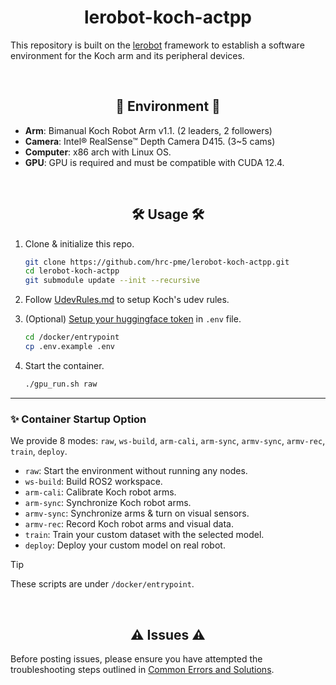 # <div align="center"> lerobot-koch-actpp </div>

This repository is built on the [lerobot](https://github.com/hrc-pme/lerobot/tree/33724a273dfa3a62b845cbbb030b21b71fc5d12b) framework to establish a software environment for the Koch arm and its peripheral devices.

$\;$

##  <div align="center"> 🌱 Environment 🌱 </div>

* **Arm**: Bimanual Koch Robot Arm v1.1. (2 leaders, 2 followers)
* **Camera**: Intel® RealSense™ Depth Camera D415. (3~5 cams)
* **Computer**: x86 arch with Linux OS.
* **GPU**: GPU is required and must be compatible with CUDA 12.4.

$\;$

##  <div align="center"> 🛠️ Usage 🛠️ </div>

1. Clone & initialize this repo.
   
   ```bash
   git clone https://github.com/hrc-pme/lerobot-koch-actpp.git
   cd lerobot-koch-actpp
   git submodule update --init --recursive
   ```

2. Follow [UdevRules.md](/assets/README-udev.md) to setup Koch's udev rules.

3. (Optional) [Setup your huggingface token](https://huggingface.co/docs/hub/security-tokens) in `.env` file.
   
   ```bash
   cd /docker/entrypoint
   cp .env.example .env
   ```

4. Start the container.

   ```bash
   ./gpu_run.sh raw
   ```

---

### ✨ Container Startup Option

We provide 8 modes: `raw`, `ws-build`, `arm-cali`, `arm-sync`, `armv-sync`, `armv-rec`, `train`, `deploy`.

* `raw`: Start the environment without running any nodes.
* `ws-build`: Build ROS2 workspace.
* `arm-cali`: Calibrate Koch robot arms.
* `arm-sync`: Synchronize Koch robot arms.
* `armv-sync`: Synchronize arms & turn on visual sensors.
* `armv-rec`: Record Koch robot arms and visual data.
* `train`: Train your custom dataset with the selected model.
* `deploy`: Deploy your custom model on real robot.

>[!TIP]
These scripts are under `/docker/entrypoint`.

$\;$

##  <div align="center"> ⚠️ Issues ⚠️ </div>

Before posting issues, please ensure you have attempted the troubleshooting steps outlined in [Common Errors and Solutions](/assets/README-error.md).
